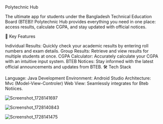 Polytechnic Hub

The ultimate app for students under the Bangladesh Technical Education Board (BTEB)! Polytechnic Hub provides everything you need in one place: access results, calculate CGPA, and stay updated with official notices.

🎯 Key Features

Individual Results: Quickly check your academic results by entering roll numbers and exam details.
Group Results: Retrieve and view results for multiple students at once.
CGPA Calculator: Accurately calculate your CGPA with an intuitive input system.
BTEB Notices: Stay informed with the latest official announcements and updates from BTEB.
🛠️ Tech Stack

Language: Java
Development Environment: Android Studio
Architecture: Mvc (Model-View-Controler)
Web View: Seamlessly integrates for Bteb Notiices.


![Screenshot_1728141697](https://github.com/user-attachments/assets/cbd828b8-3040-48dd-baeb-e3248362e435)

![Screenshot_1728140843](https://github.com/user-attachments/assets/575149c0-72db-48ba-a282-59ae6890c493)

![Screenshot_1728141475](https://github.com/user-attachments/assets/e10d01b2-df6d-442b-918b-80ff4d21c5c4)
